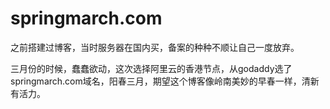 # springmarch.com 

之前搭建过博客，当时服务器在国内买，备案的种种不顺让自己一度放弃。

三月份的时候，蠢蠢欲动，这次选择阿里云的香港节点，从godaddy选了springmarch.com域名，阳春三月，期望这个博客像岭南美妙的早春一样，清新有活力。
